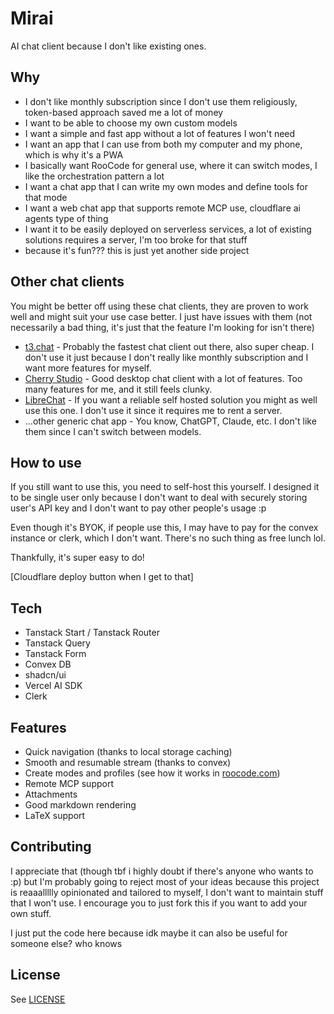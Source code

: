 # Mirai

AI chat client because I don't like existing ones.

## Why

- I don't like monthly subscription since I don't use them religiously, token-based approach saved me a lot of money
- I want to be able to choose my own custom models
- I want a simple and fast app without a lot of features I won't need
- I want an app that I can use from both my computer and my phone, which is why it's a PWA
- I basically want RooCode for general use, where it can switch modes, I like the orchestration pattern a lot
- I want a chat app that I can write my own modes and define tools for that mode
- I want a web chat app that supports remote MCP use, cloudflare ai agents type of thing
- I want it to be easily deployed on serverless services, a lot of existing solutions requires a server, I'm too broke for that stuff
- because it's fun??? this is just yet another side project

## Other chat clients

You might be better off using these chat clients, they are proven to work well and might suit your use case better. I just have issues with them (not necessarily a bad thing, it's just that the feature I'm looking for isn't there)

- [t3.chat](https://t3.chat) - Probably the fastest chat client out there, also super cheap. I don't use it just because I don't really like monthly subscription and I want more features for myself.
- [Cherry Studio](https://github.com/CherryHQ/cherry-studio) - Good desktop chat client with a lot of features. Too many features for me, and it still feels clunky.
- [LibreChat](https://www.librechat.ai/) - If you want a reliable self hosted solution you might as well use this one. I don't use it since it requires me to rent a server.
- ...other generic chat app - You know, ChatGPT, Claude, etc. I don't like them since I can't switch between models.

## How to use

If you still want to use this, you need to self-host this yourself. I designed it to be single user only because I don't want to deal with securely storing user's API key and I don't want to pay other people's usage :p

Even though it's BYOK, if people use this, I may have to pay for the convex instance or clerk, which I don't want. There's no such thing as free lunch lol.

Thankfully, it's super easy to do!

[Cloudflare deploy button when I get to that]

## Tech

- Tanstack Start / Tanstack Router
- Tanstack Query
- Tanstack Form
- Convex DB
- shadcn/ui
- Vercel AI SDK
- Clerk

## Features

- Quick navigation (thanks to local storage caching)
- Smooth and resumable stream (thanks to convex)
- Create modes and profiles (see how it works in [roocode.com](https://roocode.com))
- Remote MCP support
- Attachments
- Good markdown rendering
- LaTeX support

## Contributing

I appreciate that (though tbf i highly doubt if there's anyone who wants to :p) but I'm probably going to reject most of your ideas because this project is reaaallllly opinionated and tailored to myself, I don't want to maintain stuff that I won't use.
I encourage you to just fork this if you want to add your own stuff.

I just put the code here because idk maybe it can also be useful for someone else? who knows

## License

See [LICENSE](./LICENSE)
